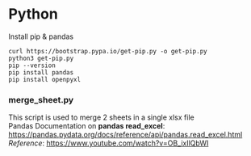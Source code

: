 # Python

Install pip & pandas 

```
curl https://bootstrap.pypa.io/get-pip.py -o get-pip.py
python3 get-pip.py
pip --version
pip install pandas
pip install openpyxl
```

### merge_sheet.py
This script is used to merge 2 sheets in a single xlsx file      
Pandas Documentation on **pandas read_excel**: https://pandas.pydata.org/docs/reference/api/pandas.read_excel.html     
_Reference_: https://www.youtube.com/watch?v=OB_ixIlQbWI
